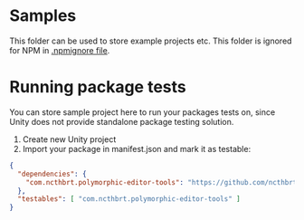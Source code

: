 # Samples

This folder can be used to store example projects etc.
This folder is ignored for NPM in [.npmignore file](../.npmignore).

# Running package tests

You can store sample project here to run your packages tests on,
since Unity does not provide standalone package testing solution.

1. Create new Unity project
2. Import your package in manifest.json and mark it as testable:
```json
{
  "dependencies": {
    "com.ncthbrt.polymorphic-editor-tools": "https://github.com/ncthbrt/polymorphic-editor-tools.git"
  },
  "testables": [ "com.ncthbrt.polymorphic-editor-tools" ]
}
```
